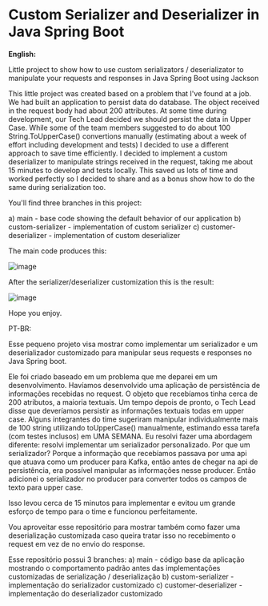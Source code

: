 # Custom Serializer and Deserializer in Java Spring Boot
<b>English:</b>

Little project to show how to use custom serializators / deserializator to manipulate your requests and responses in Java Spring Boot using Jackson

This little project was created based on a problem that I've found at a job. We had built an application to persist data do database.
The object received in the request body had about 200 attributes.
At some time during development, our Tech Lead decided we should persist the data in Upper Case.
While some of the team members suggested to do about 100 String.ToUpperCase() convertions manually (estimating about a week of effort including development and tests) I decided to use a different approach to save time efficiently.
I decided to implement a custom deserializer to manipulate strings received in the request, taking me about 15 minutes to develop and tests locally.
This saved us lots of time and worked perfectly so I decided to share and as a bonus show how to do the same during serialization too.

You'll find three branches in this project:

a) main - base code showing the default behavior of our application
b) custom-serializer - implementation of custom serializer
c) customer-deserializer - implementation of custom deserializer

The main code produces this:

![image](https://github.com/brunbs/custom-serialization-deserialization-java-spring/assets/62837683/f6fbf1be-cfde-4e10-b64f-f390037ba98a)

After the serializer/deserializer customization this is the result:

![image](https://github.com/brunbs/custom-serialization-deserialization-java-spring/assets/62837683/5cfed925-8243-41f6-9926-14b0226ca1f8)


Hope you enjoy.

PT-BR:

Esse pequeno projeto visa mostrar como implementar um serializador e um deserializador customizado para manipular seus requests e responses no Java Spring boot.

Ele foi criado baseado em um problema que me deparei em um desenvolvimento. Havíamos desenvolvido uma aplicação de persistência de informações recebidas no request.
O objeto que recebíamos tinha cerca de 200 atributos, a maioria textuais.
Um tempo depois de pronto, o Tech Lead disse que deveríamos persistir as informações textuais todas em upper case.
Alguns integrantes do time sugeriram manipular individualmente mais de 100 string utilizando toUpperCase() manualmente, estimando essa tarefa (com testes inclusos) em UMA SEMANA.
Eu resolvi fazer uma abordagem diferente: resolvi implementar um serializador personalizado.
Por que um serializador?
Porque a informação que recebíamos passava por uma api que atuava como um producer para Kafka, então antes de chegar na api de persistência, era possível manipular as informações nesse producer.
Então adicionei o serializador no producer para converter todos os campos de texto para upper case.

Isso levou cerca de 15 minutos para implementar e evitou um grande esforço de tempo para o time e funcionou perfeitamente.

Vou aproveitar esse repositório para mostrar também como fazer uma deserialização customizada caso queira tratar isso no recebimento o request em vez de no envio do response.

Esse repositório possui 3 branches:
a) main - código base da aplicação mostrando o comportamento padrão antes das implementações customizadas de serialização / deserialização
b) custom-serializer - implementação do serializador customizado
c) customer-deserializer - implementação do deserializador customizado
